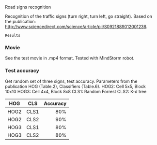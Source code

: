 Road signs recognition

Recognition of the traffic signs (turn right, turn left, go straight).
Based on the publication: http://www.sciencedirect.com/science/article/pii/S0921889012001236.

```
Results
```

### Movie

See the test movie in .mp4 format.
Tested with MindStorm robot.

### Test accuracy

Get random set of three signs, test accuracy.
Parameters from the publication HOG (Table.2), Classifiers (Table.6).
HOG2: Cell 5x5, Block 10x10
HOG3: Cell 4x4, Block 8x8
CLS1: Random Forrest
CLS2: K-d tree

| HOG      | CLS           | Accuracy  |
| ------------- |:-------------:| -----:|
| HOG2    | CLS1 | 80% |
| HOG2      | CLS2     | 90%    |
| HOG3 | CLS1     |  80%   |
| HOG3 | CLS2      |    80% |

